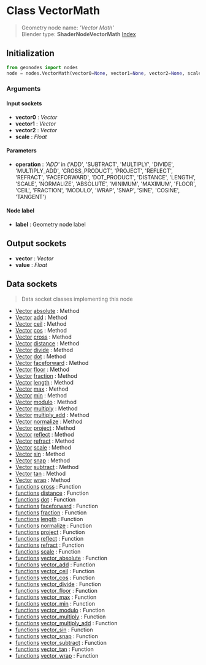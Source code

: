 
# Class VectorMath

> Geometry node name: _'Vector Math'_<br>Blender type:  **ShaderNodeVectorMath**
[Index](/docs/index.md)

## Initialization


```python
from geonodes import nodes
node = nodes.VectorMath(vector0=None, vector1=None, vector2=None, scale=None, operation='ADD', label=None)
```


### Arguments


#### Input sockets



- **vector0** : _Vector_
- **vector1** : _Vector_
- **vector2** : _Vector_
- **scale** : _Float_



#### Parameters



- **operation** : _'ADD'_ in ('ADD', 'SUBTRACT', 'MULTIPLY', 'DIVIDE', 'MULTIPLY_ADD', 'CROSS_PRODUCT', 'PROJECT', 'REFLECT', 'REFRACT', 'FACEFORWARD', 'DOT_PRODUCT', 'DISTANCE', 'LENGTH', 'SCALE', 'NORMALIZE', 'ABSOLUTE', 'MINIMUM', 'MAXIMUM', 'FLOOR', 'CEIL', 'FRACTION', 'MODULO', 'WRAP', 'SNAP', 'SINE', 'COSINE', 'TANGENT')



#### Node label



- **label** : Geometry node label



## Output sockets



- **vector** : _Vector_
- **value** : _Float_



## Data sockets

> Data socket classes implementing this node


- [Vector](../sockets/Vector.md) [absolute](../sockets/Vector.md#absolute) : Method
- [Vector](../sockets/Vector.md) [add](../sockets/Vector.md#add) : Method
- [Vector](../sockets/Vector.md) [ceil](../sockets/Vector.md#ceil) : Method
- [Vector](../sockets/Vector.md) [cos](../sockets/Vector.md#cos) : Method
- [Vector](../sockets/Vector.md) [cross](../sockets/Vector.md#cross) : Method
- [Vector](../sockets/Vector.md) [distance](../sockets/Vector.md#distance) : Method
- [Vector](../sockets/Vector.md) [divide](../sockets/Vector.md#divide) : Method
- [Vector](../sockets/Vector.md) [dot](../sockets/Vector.md#dot) : Method
- [Vector](../sockets/Vector.md) [faceforward](../sockets/Vector.md#faceforward) : Method
- [Vector](../sockets/Vector.md) [floor](../sockets/Vector.md#floor) : Method
- [Vector](../sockets/Vector.md) [fraction](../sockets/Vector.md#fraction) : Method
- [Vector](../sockets/Vector.md) [length](../sockets/Vector.md#length) : Method
- [Vector](../sockets/Vector.md) [max](../sockets/Vector.md#max) : Method
- [Vector](../sockets/Vector.md) [min](../sockets/Vector.md#min) : Method
- [Vector](../sockets/Vector.md) [modulo](../sockets/Vector.md#modulo) : Method
- [Vector](../sockets/Vector.md) [multiply](../sockets/Vector.md#multiply) : Method
- [Vector](../sockets/Vector.md) [multiply_add](../sockets/Vector.md#multiply_add) : Method
- [Vector](../sockets/Vector.md) [normalize](../sockets/Vector.md#normalize) : Method
- [Vector](../sockets/Vector.md) [project](../sockets/Vector.md#project) : Method
- [Vector](../sockets/Vector.md) [reflect](../sockets/Vector.md#reflect) : Method
- [Vector](../sockets/Vector.md) [refract](../sockets/Vector.md#refract) : Method
- [Vector](../sockets/Vector.md) [scale](../sockets/Vector.md#scale) : Method
- [Vector](../sockets/Vector.md) [sin](../sockets/Vector.md#sin) : Method
- [Vector](../sockets/Vector.md) [snap](../sockets/Vector.md#snap) : Method
- [Vector](../sockets/Vector.md) [subtract](../sockets/Vector.md#subtract) : Method
- [Vector](../sockets/Vector.md) [tan](../sockets/Vector.md#tan) : Method
- [Vector](../sockets/Vector.md) [wrap](../sockets/Vector.md#wrap) : Method
- [functions](../sockets/functions.md) [cross](../sockets/functions.md#cross) : Function
- [functions](../sockets/functions.md) [distance](../sockets/functions.md#distance) : Function
- [functions](../sockets/functions.md) [dot](../sockets/functions.md#dot) : Function
- [functions](../sockets/functions.md) [faceforward](../sockets/functions.md#faceforward) : Function
- [functions](../sockets/functions.md) [fraction](../sockets/functions.md#fraction) : Function
- [functions](../sockets/functions.md) [length](../sockets/functions.md#length) : Function
- [functions](../sockets/functions.md) [normalize](../sockets/functions.md#normalize) : Function
- [functions](../sockets/functions.md) [project](../sockets/functions.md#project) : Function
- [functions](../sockets/functions.md) [reflect](../sockets/functions.md#reflect) : Function
- [functions](../sockets/functions.md) [refract](../sockets/functions.md#refract) : Function
- [functions](../sockets/functions.md) [scale](../sockets/functions.md#scale) : Function
- [functions](../sockets/functions.md) [vector_absolute](../sockets/functions.md#vector_absolute) : Function
- [functions](../sockets/functions.md) [vector_add](../sockets/functions.md#vector_add) : Function
- [functions](../sockets/functions.md) [vector_ceil](../sockets/functions.md#vector_ceil) : Function
- [functions](../sockets/functions.md) [vector_cos](../sockets/functions.md#vector_cos) : Function
- [functions](../sockets/functions.md) [vector_divide](../sockets/functions.md#vector_divide) : Function
- [functions](../sockets/functions.md) [vector_floor](../sockets/functions.md#vector_floor) : Function
- [functions](../sockets/functions.md) [vector_max](../sockets/functions.md#vector_max) : Function
- [functions](../sockets/functions.md) [vector_min](../sockets/functions.md#vector_min) : Function
- [functions](../sockets/functions.md) [vector_modulo](../sockets/functions.md#vector_modulo) : Function
- [functions](../sockets/functions.md) [vector_multiply](../sockets/functions.md#vector_multiply) : Function
- [functions](../sockets/functions.md) [vector_multiply_add](../sockets/functions.md#vector_multiply_add) : Function
- [functions](../sockets/functions.md) [vector_sin](../sockets/functions.md#vector_sin) : Function
- [functions](../sockets/functions.md) [vector_snap](../sockets/functions.md#vector_snap) : Function
- [functions](../sockets/functions.md) [vector_subtract](../sockets/functions.md#vector_subtract) : Function
- [functions](../sockets/functions.md) [vector_tan](../sockets/functions.md#vector_tan) : Function
- [functions](../sockets/functions.md) [vector_wrap](../sockets/functions.md#vector_wrap) : Function


